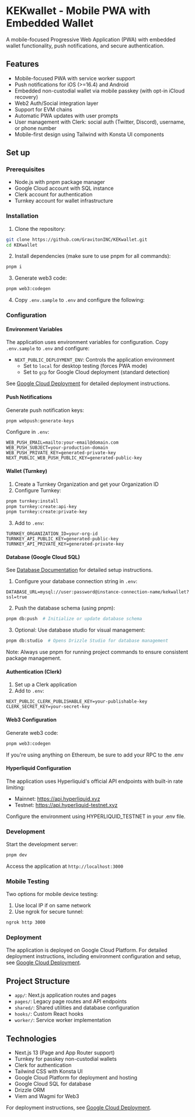 # KEKwallet - Mobile PWA with Embedded Wallet

A mobile-focused Progressive Web Application (PWA) with embedded wallet functionality, push notifications, and secure authentication.

## Features

- Mobile-focused PWA with service worker support
- Push notifications for iOS (>=16.4) and Android
- Embedded non-custodial wallet via mobile passkey (with opt-in iCloud recovery)
- Web2 Auth/Social integration layer
- Support for EVM chains
- Automatic PWA updates with user prompts
- User management with Clerk: social auth (Twitter, Discord), username, or phone number
- Mobile-first design using Tailwind with Konsta UI components

## Set up

### Prerequisites

- Node.js with pnpm package manager
- Google Cloud account with SQL instance
- Clerk account for authentication
- Turnkey account for wallet infrastructure

### Installation

1. Clone the repository:
```sh
git clone https://github.com/GravitonINC/KEKwallet.git
cd KEKwallet
```

2. Install dependencies (make sure to use pnpm for all commands):
```sh
pnpm i
```

3. Generate web3 code:
```sh
pnpm web3:codegen
```

4. Copy `.env.sample` to `.env` and configure the following:

### Configuration

#### Environment Variables

The application uses environment variables for configuration. Copy `.env.sample` to `.env` and configure:

- `NEXT_PUBLIC_DEPLOYMENT_ENV`: Controls the application environment
  - Set to `local` for desktop testing (forces PWA mode)
  - Set to `gcp` for Google Cloud deployment (standard detection)

See [Google Cloud Deployment](./docs/google-cloud-deployment.md) for detailed deployment instructions.

#### Push Notifications

Generate push notification keys:
```sh
pnpm webpush:generate-keys
```

Configure in `.env`:
```
WEB_PUSH_EMAIL=mailto:your-email@domain.com
WEB_PUSH_SUBJECT=your-production-domain
WEB_PUSH_PRIVATE_KEY=generated-private-key
NEXT_PUBLIC_WEB_PUSH_PUBLIC_KEY=generated-public-key
```

#### Wallet (Turnkey)

1. Create a Turnkey Organization and get your Organization ID
2. Configure Turnkey:
```sh
pnpm turnkey:install
pnpm turnkey:create:api-key
pnpm turnkey:create:private-key
```

3. Add to `.env`:
```
TURNKEY_ORGANIZATION_ID=your-org-id
TURNKEY_API_PUBLIC_KEY=generated-public-key
TURNKEY_API_PRIVATE_KEY=generated-private-key
```

#### Database (Google Cloud SQL)

See [Database Documentation](./docs/DATABASE.md) for detailed setup instructions.

1. Configure your database connection string in `.env`:
```
DATABASE_URL=mysql://user:password@instance-connection-name/kekwallet?ssl=true
```

2. Push the database schema (using pnpm):
```sh
pnpm db:push  # Initialize or update database schema
```

3. Optional: Use database studio for visual management:
```sh
pnpm db:studio  # Opens Drizzle Studio for database management
```

Note: Always use pnpm for running project commands to ensure consistent package management.

#### Authentication (Clerk)

1. Set up a Clerk application
2. Add to `.env`:
```
NEXT_PUBLIC_CLERK_PUBLISHABLE_KEY=your-publishable-key
CLERK_SECRET_KEY=your-secret-key
```

#### Web3 Configuration

Generate web3 code:
```sh
pnpm web3:codegen
```

If you're using anything on Ethereum, be sure to add your RPC to the .env

#### Hyperliquid Configuration

The application uses Hyperliquid's official API endpoints with built-in rate limiting:
- Mainnet: https://api.hyperliquid.xyz
- Testnet: https://api.hyperliquid-testnet.xyz

Configure the environment using HYPERLIQUID_TESTNET in your .env file.

### Development

Start the development server:
```sh
pnpm dev
```

Access the application at `http://localhost:3000`

### Mobile Testing

Two options for mobile device testing:
1. Use local IP if on same network
2. Use ngrok for secure tunnel:
```sh
ngrok http 3000
```

### Deployment

The application is deployed on Google Cloud Platform. For detailed deployment instructions, including environment configuration and setup, see [Google Cloud Deployment](./docs/google-cloud-deployment.md).

## Project Structure

- `app/`: Next.js application routes and pages
- `pages/`: Legacy page routes and API endpoints
- `shared/`: Shared utilities and database configuration
- `hooks/`: Custom React hooks
- `worker/`: Service worker implementation

## Technologies

- Next.js 13 (Page and App Router support)
- Turnkey for passkey non-custodial wallets
- Clerk for authentication
- Tailwind CSS with Konsta UI
- Google Cloud Platform for deployment and hosting
- Google Cloud SQL for database
- Drizzle ORM
- Viem and Wagmi for Web3

For deployment instructions, see [Google Cloud Deployment](./docs/google-cloud-deployment.md).
